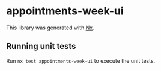 # appointments-week-ui

This library was generated with [Nx](https://nx.dev).

## Running unit tests

Run `nx test appointments-week-ui` to execute the unit tests.
